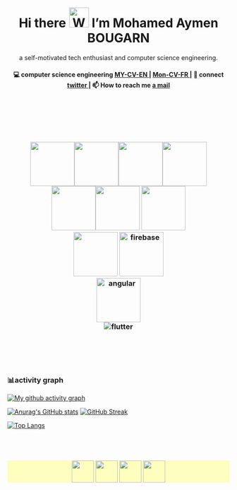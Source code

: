 <!---
mohamedbougarn/mohamedbougarn is a ✨ special ✨ repository because its `README.md` (this file) appears on your GitHub profile.
You can click the Preview link to take a look at your changes.
--->
<h1 align="center"> Hi there <img src="https://raw.githubusercontent.com/nixin72/nixin72/master/wave.gif" 
         alt="Waving hand animated gif"
         height="45"
         width="45" /> I’m Mohamed Aymen BOUGARN</h1>

<p align="center">
a self-motivated tech enthusiast and computer science engineering.
</p>

<h4 align="center">
💻 computer science engineering <a href="https://drive.google.com/file/d/1Vy-AxM0HsigTGhltVryZMtolXTZ8QMab/view?usp=sharing">MY-CV-EN </a>| <a href="https://drive.google.com/file/d/14cS8Y9tYpYxgZqb1-QC57aruUF8xqFxv/view?usp=sharing">Mon-CV-FR </a>| 💬 connect <a href="https://twitter.com/AymenBOUGARN">twitter </a> | 📫 How to reach me <a href="https://mail.google.com/mail/u/0/#inbox?compose=GTvVlcSDbSFGrVVLdFGbjprrxhfsKNSmZkqtzwwpVdWzThLMnkfFGcPqwTLVXSHCrLSHDdzppKwhM"> a mail</a>
</h4>
<p  align="center">
<!--<a href="https://akasrai.github.io/">https://akasrai.github.io</a>-->
</p>
<br/>
<h3 align="center">
<br>
<br>
<p align="center">
  <img src="https://media3.giphy.com/media/ln7z2eWriiQAllfVcn/200w.webp" width="100"><img src="https://i.giphy.com/media/LMt9638dO8dftAjtco/200.webp" width="100"><img src="https://media.giphy.com/media/kHlrPbN9zaoOo7KXDo/giphy.gif" width="100"><img src="https://i.giphy.com/media/VgGthkhUvGgOit7Y9i/200.webp" width="100"><br>
  <img src="https://i.giphy.com/media/KzJkzjggfGN5Py6nkT/200.webp" width="100"><img src="https://i.giphy.com/media/IdyAQJVN2kVPNUrojM/200.webp" width="100">
  <img src="https://media1.giphy.com/media/kdFc8fubgS31b8DsVu/200.webp" width="100"><br>
  <img src="https://media0.giphy.com/media/JqDcpPX8vWahUny0pE/200.webp" width="100">
  <img src="https://media4.giphy.com/media/Ri2TUcKlaOcaDBxFpY/200.webp" alt="firebase" width="100"><br>
  <img src="https://media0.giphy.com/media/XEDIHHp3i8bVoEdxd7/200.webp"  alt="angular" width="100"><br>
  <img src="https://media.giphy.com/media/TLaDluUpSbCKsSskMm/200.webp" alt="flutter" ><br> <br>
  <br>
</p>
<br>

### 📊activity graph 
[![My github activity graph](https://github-readme-activity-graph.cyclic.app/graph?username=mohamedbougarn&theme=github-compact)]([https://github.com/ashutosh00710/github-readme-activity-graph](https://github.com/mohamedbougarn))

       
 [![Anurag's GitHub stats](https://github-readme-stats.vercel.app/api?username=mohamedbougarn&show_icons=true&theme=radical)](https://github-readme-stats.vercel.app/api?username=mohamedbougarn&show_icons=true&theme=radical)  [![GitHub Streak](http://github-readme-streak-stats.herokuapp.com?user=mohamedbougarn&theme=radical&hide_border=true)](https://git.io/streak-stats)

 [![Top Langs](https://github-readme-stats.vercel.app/api/top-langs/?username=mohamedbougarn&hide=html,c,css,blade&theme=radical&hide_border=true)](https://github.com/anuraghazra/github-readme-stats)


<br>
<br>
<h3 align="center"  style="background-color:rgba(255, 255, 128, .5);">
<a href="https://twitter.com/AymenBOUGARN" ><img align="center" src="https://media.giphy.com/media/h2ejccV0wxvPnOch27/giphy.gif" height="50" width="50" /></a>
<a href="https://www.linkedin.com/in/mohamed-aymen-bougarn-567480165/"><img align="center" src="https://i.pinimg.com/originals/de/b4/6f/deb46f02a59e3b3a2aa58fac16290d63.gif" height="50" width="50" /></a>
<a href="https://www.instagram.com/aymen_bougarn9/"><img align="center" src="https://media.giphy.com/media/cJXlcXMGevIIETJAYk/giphy.gif" height="50" width="50" /></a>
 <!--https://dev.to/dephraiim--> 
 <!--<a href="#" target="_blank"><img align="center" src="https://cdn.jsdelivr.net/npm/simple-icons@3.0.1/icons/dev-dot-to.svg"  height="50" width="50" /></a>
<a href="#" target="_blank"><img align="center" src="https://cdn.jsdelivr.net/npm/simple-icons@3.0.1/icons/stackoverflow.svg"  height="50" width="50" /></a>-->
<a href="#" target="_blank"><img align="center" src="https://media.giphy.com/media/XEy1qyv7GdLpmqHEPV/giphy.gif"  height="50" width="50" /></a>
  
  </h3>
<br>
  
  
</h3>
